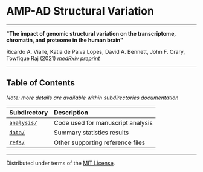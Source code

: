 # AMP-AD Structural Variation

------

**"The impact of genomic structural variation on the transcriptome, chromatin, and proteome in the human brain"**

Ricardo A. Vialle, Katia de Paiva Lopes, David A. Bennett, John F. Crary, Towfique Raj (2021) [*medRxiv preprint*](https://doi.org/10.1101/2021.02.25.21252245)

------

## Table of Contents  

_Note: more details are available within subdirectories documentation_

| Subdirectory | Description |
| --- | :--- |
| [`analysis/`](https://github.com/RajLabMSSM/AMP_AD_StructuralVariation/tree/main/analysis/) | Code used for manuscript analysis |
| [`data/`](https://github.com/RajLabMSSM/AMP_AD_StructuralVariation/tree/main/data/) | Summary statistics results |
| [`refs/`](https://github.com/RajLabMSSM/AMP_AD_StructuralVariation/tree/main/refs/) | Other supporting reference files |

------
Distributed under terms of the [MIT License](/LICENSE).  

